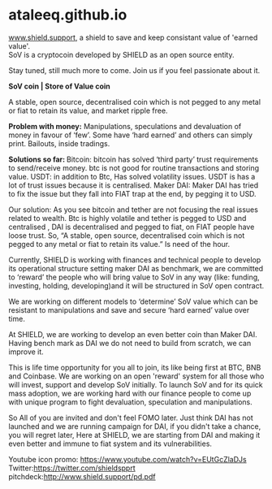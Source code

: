 # ataleeq.github.io
www.shield.support, a shield to save and keep consistant value of 'earned value'.<br>
SoV is a cryptocoin developed by SHIELD as an open source entity.<br>

Stay tuned, still much more to come. Join us if you feel passionate about it.

<b>SoV coin | Store of Value coin</b>

A stable, open source, decentralised coin which is not pegged to any metal or fiat to retain its value, and market ripple free.

<b>Problem with money:</b>
Manipulations, speculations and devaluation of money in favour of ‘few’. Some have ‘hard earned’ and others can simply print. Bailouts, inside tradings.

<b>Solutions so far:  </b>
Bitcoin: bitcoin has solved ‘third party’ trust requirements to send/receive money. btc is not good for routine transactions and storing value.
USDT: in addition to Btc, Has solved volatility issues. USDT is has a lot of trust issues because it is centralised.
Maker DAI: Maker DAI has tried to fix the issue but they fall into FIAT trap at the end, by pegging it to USD.

Our solution: As you see bitcoin and tether are not focusing the real issues related to wealth. Btc is highly volatile and tether is pegged to USD and centralised , DAI is decentralised and pegged to fiat,  on FIAT people have loose trust. So, “A stable, open source, decentralised coin which is not pegged to any metal or fiat  to retain its value.” Is need of the hour. 

Currently, SHIELD is working with finances and technical people to develop its operational structure setting maker DAI as benchmark, we are committed to ‘reward’ the people who will bring value to SoV in any way (like: funding, investing, holding, developing)and it will be structured in SoV open contract.

We are working on different models to ‘determine’ SoV value which can be resistant to manipulations and save and secure ‘hard earned’ value over time.

At SHIELD, we are working to develop an even better coin than Maker DAI. Having bench mark as DAI we do not need to build from scratch, we can improve it.

This is life time opportunity for you all to join, its like being first at BTC, BNB and Coinbase. We are working on an open  'reward' system for all those who will invest, support and develop SoV initially. To launch SoV and for its quick mass adoption, we are working hard with our finance people to come up with unique program to fight devaluation, speculation and manipulations. 

So All of you are invited and don't feel FOMO later. Just think DAI has not launched and we are running campaign for DAI, if you didn't take a chance, you will regret later,  Here at SHIELD, we are starting from DAI and making it even better and immune to fiat system and its vulnerabilities.

Youtube icon promo: https://www.youtube.com/watch?v=EUtGcZlaDJs
Twitter:https://twitter.com/shieldspprt
pitchdeck:http://www.shield.support/pd.pdf
